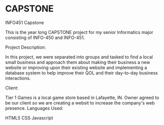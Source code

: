 # CAPSTONE
INFO451 Capstone

This is the year long CAPSTONE project for my senior Informatics major consisting of INFO-450 and INFO-451. 

Project Description:

In this project, we were separated into groups and tasked to find a local small business and approach them about making their
business a new website or improving upon their existing website and implementing a database system to help improve their QOL
and their day-to-day business interactions. 

Client:

Tier 1 Games is a local game store based in Lafayette, IN. Owner agreed to be our client so we are creating a websit to increase the company's web presence. 
Languages Used:

HTML5
CSS
Javascript
